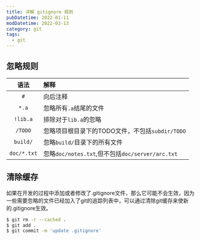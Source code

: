 ```yaml
---
title: 详解 gitignore 规则
pubDatetime: 2022-01-11
modDatetime: 2022-03-13
category: git
tags:
  - git
---
```


## 忽略规则

|     语法    |                      解释                        |
|:-----------:|:-------------------------------------------------|
| `#`         | 向后注释                                         |
| `*.a`       | 忽略所有`.a`结尾的文件                           |
| `!lib.a`    | 排除对于`lib.a`的忽略                            |
| `/TODO`     | 忽略项目根目录下的TODO文件，不包括`subdir/TODO`  |
| `build/`    | 忽略`build/`目录下的所有文件                     |
| `doc/*.txt` | 忽略`doc/notes.txt`,但不包括`doc/server/arc.txt` |



## 清除缓存

如果在开发的过程中添加或者修改了.gitignore文件，那么它可能不会生效，因为一些需要忽略的文件已经加入了git的追踪列表中，可以通过清除git缓存来使新的.gitignore生效。

```bash
$ git rm -r --cached .
$ git add .
$ git commit -m 'update .gitignore'
```
